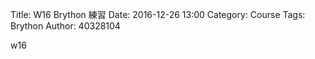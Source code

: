 Title: W16  Brython 練習
Date: 2016-12-26 13:00
Category: Course
Tags: Brython
Author: 40328104

w16

<!-- PELICAN_END_SUMMARY -->
<!-- 導入 Brython 標準程式庫 -->

<script type="text/javascript" 
    src="https://cdn.rawgit.com/brython-dev/brython/master/www/src/brython_dist.js">
</script>

<!-- 啟動 Brython -->

<script>
window.onload=function(){
brython(1);
}
</script>

<!-- 以下實際利用  Brython 畫圖 -->

<div id="con"></div>
<script type="text/python3">
from browser import alert
from browser import document
from browser import.html
#print("test")
#alert("test")
con1 = document["con"]
for i in range(5):
    #con1<="test" + "<br/>"
    con1<="test" + html.BR()
</script>